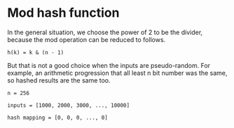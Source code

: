 # Mod hash function

In the general situation, we choose the power of 2 to be the divider, because the mod operation can be reduced to follows.
```
h(k) = k & (n - 1)
```
But that is not a good choice when the inputs are pseudo-random. For example, an arithmetic progression that all least n bit number was the same, so hashed results are the same too.
```
n = 256

inputs = [1000, 2000, 3000, ..., 10000]

hash mapping = [0, 0, 0, ..., 0]
```
